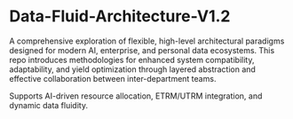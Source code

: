 # Data-Fluid-Architecture-V1.2
A comprehensive exploration of flexible, high-level architectural paradigms designed for modern AI, enterprise, and personal data ecosystems. This repo introduces methodologies for enhanced system compatibility, adaptability, and yield optimization through layered abstraction and effective collaboration between inter-department teams.

Supports AI-driven resource allocation, ETRM/UTRM integration, and dynamic data fluidity.
